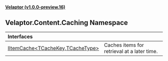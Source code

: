 #### [Velaptor (v1.0.0-preview.16)](./namespaces.md 'Velaptor Namespaces')

## Velaptor.Content.Caching Namespace

| Interfaces | |
| :--- | :--- |
| [IItemCache&lt;TCacheKey,TCacheType&gt;](./Velaptor.Content.Caching.IItemCache_TCacheKey,TCacheType_.md 'Velaptor.Content.Caching.IItemCache<TCacheKey,TCacheType>') | Caches items for retrieval at a later time. |
